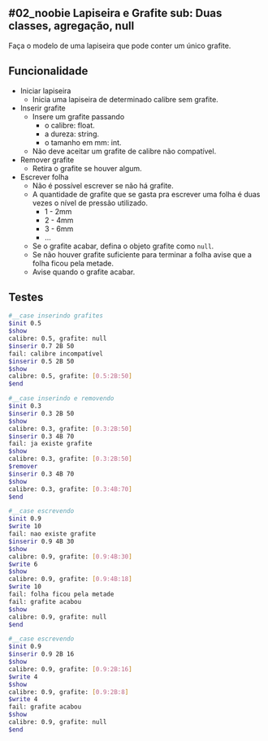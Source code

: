## #02_noobie Lapiseira e Grafite sub: Duas classes, agregação, null

Faça o modelo de uma lapiseira que pode conter um único grafite.

## Funcionalidade
- Iniciar lapiseira
    - Inicia uma lapiseira de determinado calibre sem grafite.
- Inserir grafite
    - Insere um grafite passando
        - o calibre: float.
        - a dureza: string.
        - o tamanho em mm: int.
    - Não deve aceitar um grafite de calibre não compatível.
- Remover grafite
    - Retira o grafite se houver algum.
- Escrever folha
    - Não é possível escrever se não há grafite.
    - A quantidade de grafite que se gasta pra escrever uma folha é duas vezes o nível de pressão utilizado.
        - 1 - 2mm
        - 2 - 4mm
        - 3 - 6mm
        - ...
    - Se o grafite acabar, defina o objeto grafite como `null`.
    - Se não houver grafite suficiente para terminar a folha avise que a folha ficou pela metade.
    - Avise quando o grafite acabar.


## Testes

```bash
#__case inserindo grafites
$init 0.5
$show
calibre: 0.5, grafite: null
$inserir 0.7 2B 50
fail: calibre incompatível
$inserir 0.5 2B 50
$show
calibre: 0.5, grafite: [0.5:2B:50]
$end
```

```bash
#__case inserindo e removendo
$init 0.3
$inserir 0.3 2B 50
$show
calibre: 0.3, grafite: [0.3:2B:50]
$inserir 0.3 4B 70
fail: ja existe grafite
$show
calibre: 0.3, grafite: [0.3:2B:50]
$remover
$inserir 0.3 4B 70
$show
calibre: 0.3, grafite: [0.3:4B:70]
$end
```

```bash
#__case escrevendo
$init 0.9
$write 10
fail: nao existe grafite
$inserir 0.9 4B 30
$show
calibre: 0.9, grafite: [0.9:4B:30]
$write 6
$show
calibre: 0.9, grafite: [0.9:4B:18]
$write 10
fail: folha ficou pela metade
fail: grafite acabou
$show
calibre: 0.9, grafite: null
$end
```

```bash
#__case escrevendo
$init 0.9
$inserir 0.9 2B 16
$show
calibre: 0.9, grafite: [0.9:2B:16]
$write 4
$show
calibre: 0.9, grafite: [0.9:2B:8]
$write 4
fail: grafite acabou
$show
calibre: 0.9, grafite: null
$end
```